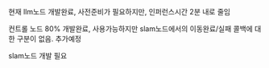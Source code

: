 현재 llm노드 개발완료, 사전준비가 필요하지만, 인퍼런스시간 2분 내로 줄임

컨트롤 노드 80% 개발완료, 사용가능하지만 slam노드에서의 이동완료/실패 콜백에 대한 구분이 없음. 추가예정

slam노드 개발 필요
